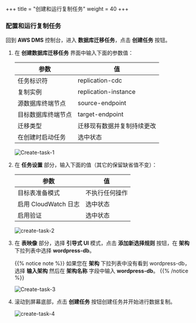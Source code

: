 +++
title = "创建和运行复制任务"
weight = 40
+++

### 配置和运行复制任务

回到 **AWS DMS** 控制台，进入 **数据库迁移任务**，点击 **创建任务** 按钮。

1. 在 **创建数据库迁移任务** 界面中输入下面的参数值：

    | 参数                   | 值                                                  |
    | ---------------------- | --------------------------------------------------- |
    | 任务标识符               | replication-cdc                                     |
    | 复制实例                 | replication-instance                                |
    | 源数据库终端节点          | source-endpoint                                     |
    | 目标数据库终端节点        | target-endpoint                                     |
    | 迁移类型                | 迁移现有数据并复制持续更改                               |
    | 在创建时启动任务          | 选中状态                                             |
    
    ![Create-task-1](/db-mig/Create-task-1.zh.png)

2. 在 **任务设置** 部分，输入下面的值（其它的保留缺省值不变）：

    | 参数                   | 值                                              |
    | ---------------------- | --------------------------------------------------- |
    | 目标表准备模式            |  不执行任何操作                                   |
    | 启用 CloudWatch 日志     | 选中状态                                             |
    | 启用验证                 | 选中状态                                            |                 
    
    ![create-task-2](/db-mig/create-task-2.zh.png)
    
3. 在 **表映像** 部分，选择 **引导式 UI** 模式，点击 **添加新选择规则** 按钮，在 **架构** 下拉列表中选择 **wordpress-db**。

    {{% notice note %}}
如果您在 **架构** 下拉列表中没有看到 wordpress-db，选择 **输入架构** 然后在 **架构名称** 字段中输入 **wordpress-db**。
{{% /notice %}}    

    ![Create-task-3](/db-mig/Create-task-3.zh.png)

4. 滚动到屏幕底部，点击 **创建任务** 按钮创建任务并开始进行数据复制。

    ![create-task-4](/db-mig/create-task-4.zh.png)

